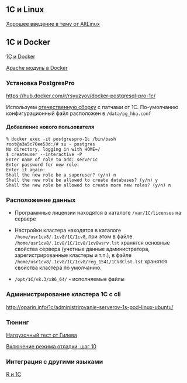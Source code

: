 ## 1C и Linux

[Хорошее введение в тему от AltLinux](https://www.altlinux.org/1C)

## 1C и Docker

[1С и Docker](https://github.com/alexanderfefelov/docker-1c-server)

[Apache модуль в Docker](http://1c.ruboard.ru/public/810851/)

### Установка PostgresPro

https://hub.docker.com/r/rsyuzyov/docker-postgresql-pro-1c/

Используем [отечественную сборку](https://postgrespro.ru/products/1c_build) с
патчами от 1С.
По-умолчанию конфигурационный файл расположен в `/data/pg_hba.conf`

#### Добавление нового пользователя

```
% docker exec -it postgrespro-1c /bin/bash
root@a3a5c70ee53d:/# su - postgres
No directory, logging in with HOME=/
$ createuser --interactive -P
Enter name of role to add: server1c
Enter password for new role: 
Enter it again: 
Shall the new role be a superuser? (y/n) n
Shall the new role be allowed to create databases? (y/n) y
Shall the new role be allowed to create more new roles? (y/n) n
```

### Расположение данных

* Программные лицензии находятся в каталоге `/var/1C/licenses` на сервере

* Настройки кластера находятся в каталоге `/home/usr1cv8/.1cv8/1C/1cv8`, при
    этом в файле `/home/usr1cv8/.1cv8/1C/1cv8/1cv8wsrv.lst` хранятся основные
    свойства сервера (учетные данные администратора, зарегистрированные кластеры
    и т.п.), в файле `/home/usr1cv8/.1cv8/1C/1cv8/reg_1541/1CV8Clst.lst`
    хранятся свойства кластера по умолчанию.

* `/opt/1C/v8.3/x86_64/` - исполняемые файлы

### Администрирование кластера 1С с cli

http://oparin.info/1c/administrirovanie-serverov-1s-pod-linux-ubuntu/

### Тюнинг

[Нагрузочный тест от Гилева](http://www.gilev.ru/tpc1cgilv/)

[Включение режима отладки, шаг 10](http://1c.ruboard.ru/public/588256/)

### Интеграция с другими языками

[R и 1С](http://datareducer.ru/documentation)
